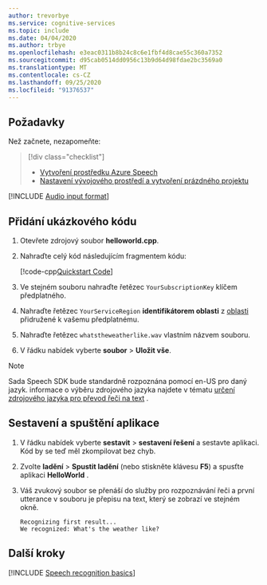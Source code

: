 ```yaml
---
author: trevorbye
ms.service: cognitive-services
ms.topic: include
ms.date: 04/04/2020
ms.author: trbye
ms.openlocfilehash: e3eac0311b8b24c8c6e1fbf4d8cae55c360a7352
ms.sourcegitcommit: d95cab0514dd0956c13b9d64d98fdae2bc3569a0
ms.translationtype: MT
ms.contentlocale: cs-CZ
ms.lasthandoff: 09/25/2020
ms.locfileid: "91376537"
---
```

## <a name="prerequisites"></a>Požadavky

Než začnete, nezapomeňte:

> [!div class="checklist"]
> * [Vytvoření prostředku Azure Speech](../../../../overview.md#try-the-speech-service-for-free)
> * [Nastavení vývojového prostředí a vytvoření prázdného projektu](../../../../quickstarts/setup-platform.md?tabs=windows&pivots=programming-language-cpp)

[!INCLUDE [Audio input format](~/articles/cognitive-services/speech-service/includes/audio-input-format-chart.md)]

## <a name="add-sample-code"></a>Přidání ukázkového kódu

1. Otevřete zdrojový soubor **helloworld.cpp**.

1. Nahraďte celý kód následujícím fragmentem kódu:
   
   [!code-cpp[Quickstart Code](~/samples-cognitive-services-speech-sdk/quickstart/cpp/windows/from-file/helloworld/helloworld.cpp#code)]

1. Ve stejném souboru nahraďte řetězec `YourSubscriptionKey` klíčem předplatného.

1. Nahraďte řetězec `YourServiceRegion` **identifikátorem oblasti** z [oblasti](https://aka.ms/speech/sdkregion) přidružené k vašemu předplatnému.

1. Nahraďte řetězec `whatstheweatherlike.wav` vlastním názvem souboru.

1. V řádku nabídek vyberte **soubor**  >  **Uložit vše**.

> [!NOTE]
> Sada Speech SDK bude standardně rozpoznána pomocí en-US pro daný jazyk. informace o výběru zdrojového jazyka najdete v tématu [určení zdrojového jazyka pro převod řeči na text](../../../../how-to-specify-source-language.md) .

## <a name="build-and-run-the-application"></a>Sestavení a spuštění aplikace

1. V řádku nabídek vyberte **sestavit**  >  **sestavení řešení** a sestavte aplikaci. Kód by se teď měl zkompilovat bez chyb.

1. Zvolte **ladění**  >  **Spustit ladění** (nebo stiskněte klávesu **F5**) a spusťte aplikaci **HelloWorld** .

1. Váš zvukový soubor se přenáší do služby pro rozpoznávání řeči a první utterance v souboru je přepisu na text, který se zobrazí ve stejném okně.

   ```text
   Recognizing first result...
   We recognized: What's the weather like?
   ```

## <a name="next-steps"></a>Další kroky

[!INCLUDE [Speech recognition basics](../../speech-to-text-next-steps.md)]